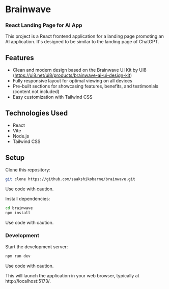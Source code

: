 # Brainwave 
### React Landing Page for AI App

This project is a React frontend application for a landing page promoting an AI application. It's designed to be similar to the landing page of ChatGPT.

## Features

* Clean and modern design based on the Brainwave UI Kit by UI8 (https://ui8.net/ui8/products/brainwave-ai-ui-design-kit)
* Fully responsive layout for optimal viewing on all devices
* Pre-built sections for showcasing features, benefits, and testimonials (content not included)
* Easy customization with Tailwind CSS

## Technologies Used
* React
* Vite
* Node.js
* Tailwind CSS

## Setup

Clone this repository:

```bash
git clone https://github.com/saakshikobarne/brainwave.git
```
Use code with caution.

Install dependencies:

```bash
cd brainwave
npm install
```
Use code with caution.

### Development

Start the development server:

```bash
npm run dev
```
Use code with caution.

This will launch the application in your web browser, typically at http://localhost:5173/.
